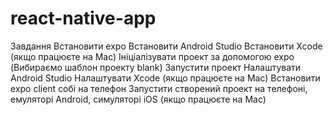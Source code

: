 # react-native-app
Завдання​
Встановити expo
Встановити Android Studio
Встановити Xcode (якщо працюєте на Mac)
Ініціалізувати проект за допомогою expo (Вибираємо шаблон проекту blank)
Запустити проект
Налаштувати Android Studio
Налаштувати Xcode (якщо працюєте на Mac)
Встановити expo client собі на телефон
Запустити створений проект на телефоні, емуляторі Android, симуляторі iOS (якщо працюєте на Mac)

